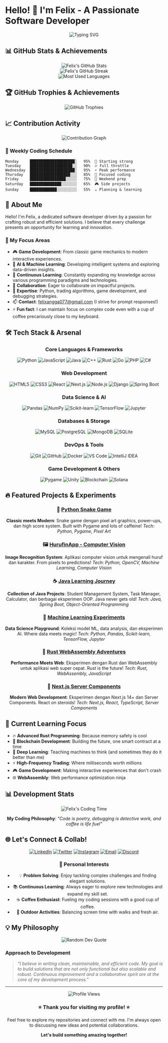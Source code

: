 # Hello! 👋 I'm Felix - A Passionate Software Developer

<div align="center">
  <img src="https://readme-typing-svg.herokuapp.com/index.php?font=Fira+Code&pause=1000&color=2E96F7&center=true&vCenter=true&width=600&lines=Welcome+to+my+GitHub+Profile!;Building+Innovative+Solutions;Exploring+New+Technologies;Always+Learning%2C+Always+Growing!" alt="Typing SVG" />
</div>

## 📊 GitHub Stats & Achievements

<div align="center">
  <img src="https://github-readme-stats.vercel.app/api?username=FelixStillLearning&show_icons=true&theme=radical&hide_border=true&include_all_commits=true&count_private=true" alt="Felix's GitHub Stats" />
</div>

<div align="center">
  <img src="https://github-readme-streak-stats.herokuapp.com/?user=FelixStillLearning&theme=radical&hide_border=true" alt="Felix's GitHub Streak" />
</div>

<div align="center">
  <img src="https://github-readme-stats.vercel.app/api/top-langs/?username=FelixStillLearning&layout=compact&theme=radical&hide_border=true&langs_count=8" alt="Most Used Languages" />
</div>

## 🏆 GitHub Trophies & Achievements

<div align="center">
  <img src="https://github-profile-trophy.vercel.app/?username=FelixStillLearning&theme=radical&no-frame=true&no-bg=true&margin-w=4&row=2&column=4" alt="GitHub Trophies" />
</div>

## 📈 Contribution Activity

<div align="center">
  <img src="https://github-readme-activity-graph.vercel.app/graph?username=FelixStillLearning&theme=react-dark&hide_border=true&custom_title=Felix's%20Contribution%20Journey" alt="Contribution Graph" />
</div>

### 📅 Weekly Coding Schedule

```text
Monday     ████████████████████░   95%  💪 Starting strong
Tuesday    ███████████████████░░   90%  🔥 Full throttle  
Wednesday  ████████████████████░   95%  ⚡ Peak performance
Thursday   ██████████████████░░░   85%  🎯 Focused coding
Friday     ████████████████░░░░░   75%  🌟 Weekend prep
Saturday   ██████████████░░░░░░░   65%  🎮 Side projects
Sunday     ████████████░░░░░░░░░   55%  ☕ Planning & learning
```

## 🚀 About Me

Hello! I'm Felix, a dedicated software developer driven by a passion for crafting robust and efficient solutions. I believe that every challenge presents an opportunity for learning and innovation.

### 🌟 My Focus Areas

- 🎮 **Game Development**: From classic game mechanics to modern interactive experiences.
- 🤖 **AI & Machine Learning**: Developing intelligent systems and exploring data-driven insights.
- 🌱 **Continuous Learning**: Constantly expanding my knowledge across various programming paradigms and technologies.
- 🤝 **Collaboration**: Eager to collaborate on impactful projects.
- 💬 **Expertise**: Python, trading algorithms, game development, and debugging strategies.
- 📫 **Contact**: felixangga077@gmail.com (I strive for prompt responses!)
- ⚡ **Fun fact**: I can maintain focus on complex code even with a cup of coffee precariously close to my keyboard.

## 🛠️ Tech Stack & Arsenal

<div align="center">

### Core Languages & Frameworks
![Python](https://img.shields.io/badge/-Python-3776AB?style=for-the-badge&logo=python&logoColor=white)
![JavaScript](https://img.shields.io/badge/-JavaScript-F7DF1E?style=for-the-badge&logo=javascript&logoColor=black)
![Java](https://img.shields.io/badge/-Java-007396?style=for-the-badge&logo=java&logoColor=white)
![C++](https://img.shields.io/badge/-C++-00599C?style=for-the-badge&logo=c%2B%2B&logoColor=white)
![Rust](https://img.shields.io/badge/-Rust-000000?style=for-the-badge&logo=rust&logoColor=white)
![Go](https://img.shields.io/badge/-Go-00ADD8?style=for-the-badge&logo=go&logoColor=white)
![PHP](https://img.shields.io/badge/-PHP-777BB4?style=for-the-badge&logo=php&logoColor=white)
![C#](https://img.shields.io/badge/-C%23-239120?style=for-the-badge&logo=c-sharp&logoColor=white)

### Web Development
![HTML5](https://img.shields.io/badge/-HTML5-E34F26?style=for-the-badge&logo=html5&logoColor=white)
![CSS3](https://img.shields.io/badge/-CSS3-1572B6?style=for-the-badge&logo=css3&logoColor=white)
![React](https://img.shields.io/badge/-React-61DAFB?style=for-the-badge&logo=react&logoColor=black)
![Next.js](https://img.shields.io/badge/-Next.js-000000?style=for-the-badge&logo=next.js&logoColor=white)
![Node.js](https://img.shields.io/badge/-Node.js-339933?style=for-the-badge&logo=node.js&logoColor=white)
![Django](https://img.shields.io/badge/-Django-092E20?style=for-the-badge&logo=django&logoColor=white)
![Spring Boot](https://img.shields.io/badge/-Spring%20Boot-6DB33F?style=for-the-badge&logo=spring&logoColor=white)

### Data Science & AI
![Pandas](https://img.shields.io/badge/-Pandas-150458?style=for-the-badge&logo=pandas&logoColor=white)
![NumPy](https://img.shields.io/badge/-NumPy-013243?style=for-the-badge&logo=numpy&logoColor=white)
![Scikit-learn](https://img.shields.io/badge/-Scikit--learn-F7931E?style=for-the-badge&logo=scikit-learn&logoColor=white)
![TensorFlow](https://img.shields.io/badge/-TensorFlow-FF6F00?style=for-the-badge&logo=tensorflow&logoColor=white)
![Jupyter](https://img.shields.io/badge/-Jupyter-F37626?style=for-the-badge&logo=jupyter&logoColor=white)

### Databases & Storage
![MySQL](https://img.shields.io/badge/-MySQL-4479A1?style=for-the-badge&logo=mysql&logoColor=white)
![PostgreSQL](https://img.shields.io/badge/-PostgreSQL-336791?style=for-the-badge&logo=postgresql&logoColor=white)
![MongoDB](https://img.shields.io/badge/-MongoDB-47A248?style=for-the-badge&logo=mongodb&logoColor=white)
![SQLite](https://img.shields.io/badge/-SQLite-003B57?style=for-the-badge&logo=sqlite&logoColor=white)

### DevOps & Tools
![Git](https://img.shields.io/badge/-Git-F05032?style=for-the-badge&logo=git&logoColor=white)
![GitHub](https://img.shields.io/badge/-GitHub-181717?style=for-the-badge&logo=github&logoColor=white)
![Docker](https://img.shields.io/badge/-Docker-2496ED?style=for-the-badge&logo=docker&logoColor=white)
![VS Code](https://img.shields.io/badge/-VS%20Code-007ACC?style=for-the-badge&logo=visual-studio-code&logoColor=white)
![IntelliJ IDEA](https://img.shields.io/badge/-IntelliJ%20IDEA-000000?style=for-the-badge&logo=intellij-idea&logoColor=white)

### Game Development & Others
![Pygame](https://img.shields.io/badge/-Pygame-3776AB?style=for-the-badge&logo=python&logoColor=white)
![Unity](https://img.shields.io/badge/-Unity-000000?style=for-the-badge&logo=unity&logoColor=white)
![Blockchain](https://img.shields.io/badge/-Blockchain-121D33?style=for-the-badge&logo=blockchain.com&logoColor=white)
![Solana](https://img.shields.io/badge/-Solana-9945FF?style=for-the-badge&logo=solana&logoColor=white)

</div>

## 🔥 Featured Projects & Experiments

<div align="center">

### 🐍 [Python Snake Game](https://github.com/FelixStillLearning/SnakeGamePython)
**Classic meets Modern**: Snake game dengan pixel art graphics, power-ups, dan high score system. Built with Pygame and lots of caffeine!
*Tech: Python, Pygame, Pixel Art*

### 🖼️ [HurufinApp - Computer Vision](https://github.com/FelixStillLearning/HurufinApp)
**Image Recognition System**: Aplikasi computer vision untuk mengenali huruf dan karakter. From pixels to predictions!
*Tech: Python, OpenCV, Machine Learning, Computer Vision*

### ☕ [Java Learning Journey](https://github.com/FelixStillLearning/Java-Projects)
**Collection of Java Projects**: Student Management System, Task Manager, Calculator, dan berbagai eksperimen OOP. Java never gets old!
*Tech: Java, Spring Boot, Object-Oriented Programming*

### 🧪 [Machine Learning Experiments](https://github.com/FelixStillLearning/ML-Experiments)
**Data Science Playground**: Koleksi model ML, data analysis, dan eksperimen AI. Where data meets magic!
*Tech: Python, Pandas, Scikit-learn, TensorFlow, Jupyter*

### 🦀 [Rust WebAssembly Adventures](https://github.com/FelixStillLearning/Rust-WASM)
**Performance Meets Web**: Eksperimen dengan Rust dan WebAssembly untuk aplikasi web super cepat. Rust is the future!
*Tech: Rust, WebAssembly, JavaScript*

### 🚀 [Next.js Server Components](https://github.com/FelixStillLearning/NextJS-Experiments)
**Modern Web Development**: Eksperimen dengan Next.js 14+ dan Server Components. React on steroids!
*Tech: Next.js, React, TypeScript, Server Components*

</div>

## 🎯 Current Learning Focus

- 🔥 **Advanced Rust Programming**: Because memory safety is cool
- 🚀 **Blockchain Development**: Building the future, one smart contract at a time
- 🤖 **Deep Learning**: Teaching machines to think (and sometimes they do it better than me)
- ⚡ **High-Frequency Trading**: Where milliseconds worth millions
- 🎮 **Game Development**: Making interactive experiences that don't crash
- 🌐 **WebAssembly**: Web performance optimization ninja

## 📊 Development Stats

<div align="center">

![Felix's Coding Time](https://wakatime.com/badge/user/your-id.svg)

**My Coding Philosophy**: *"Code is poetry, debugging is detective work, and coffee is life fuel"*

</div>

## 🌐 Let's Connect & Collab!

<div align="center">

[![LinkedIn](https://img.shields.io/badge/-LinkedIn-0077B5?style=for-the-badge&logo=linkedin&logoColor=white)](https://linkedin.com/in/your-profile)
[![Twitter](https://img.shields.io/badge/-Twitter-1DA1F2?style=for-the-badge&logo=twitter&logoColor=white)](https://twitter.com/your-profile)
[![Instagram](https://img.shields.io/badge/-Instagram-E4405F?style=for-the-badge&logo=instagram&logoColor=white)](https://instagram.com/your-profile)
[![Email](https://img.shields.io/badge/-Email-D14836?style=for-the-badge&logo=gmail&logoColor=white)](mailto:felixangga077@gmail.com)
[![Discord](https://img.shields.io/badge/-Discord-5865F2?style=for-the-badge&logo=discord&logoColor=white)](https://discord.gg/your-server)

### 🎉 Personal Interests

- 💡 **Problem Solving**: Enjoy tackling complex challenges and finding elegant solutions.
- 📚 **Continuous Learning**: Always eager to explore new technologies and expand my skill set.
- ☕ **Coffee Enthusiast**: Fueling my coding sessions with a good cup of coffee.
- 🚶 **Outdoor Activities**: Balancing screen time with walks and fresh air.

</div>

## 💡 My Philosophy

<div align="center">
  <img src="https://quotes-github-readme.vercel.app/api?type=horizontal&theme=radical" alt="Random Dev Quote" />
</div>

### Approach to Development

> *"I believe in writing clean, maintainable, and efficient code. My goal is to build solutions that are not only functional but also scalable and robust. Continuous improvement and a collaborative spirit are at the core of my development process."*

---

<div align="center">
  <img src="https://komarev.com/ghpvc/?username=FelixStillLearning&label=Profile%20views&color=0e75b6&style=flat" alt="Profile Views" />
</div>

<div align="center">
  <h3>⭐ Thank you for visiting my profile! ⭐</h3>
  <p>Feel free to explore my repositories and connect with me. I'm always open to discussing new ideas and potential collaborations.</p>
  <p><strong>Let's build something amazing together!</strong></p>
</div>